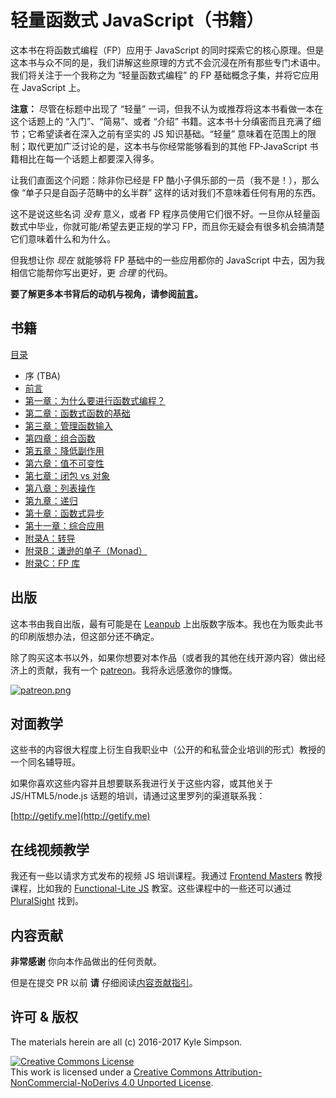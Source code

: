 # 轻量函数式 JavaScript（书籍）

这本书在将函数式编程（FP）应用于 JavaScript 的同时探索它的核心原理。但是这本书与众不同的是，我们讲解这些原理的方式不会沉浸在所有那些专门术语中。我们将关注于一个我称之为 “轻量函数式编程” 的 FP 基础概念子集，并将它应用在 JavaScript 上。

**注意：** 尽管在标题中出现了 “轻量” 一词，但我不认为或推荐将这本书看做一本在这个话题上的 “入门”、“简易”、或者 “介绍” 书籍。这本书十分缜密而且充满了细节；它希望读者在深入之前有坚实的 JS 知识基础。“轻量” 意味着在范围上的限制；取代更加广泛讨论的是，这本书与你经常能够看到的其他 FP-JavaScript 书籍相比在每一个话题上都要深入得多。

让我们直面这个问题：除非你已经是 FP 酷小子俱乐部的一员（我不是！），那么像 “单子只是自函子范畴中的幺半群” 这样的话对我们不意味着任何有用的东西。

这不是说这些名词 *没有* 意义，或者 FP 程序员使用它们很不好。一旦你从轻量函数式中毕业，你就可能/希望去更正规的学习 FP，而且你无疑会有很多机会搞清楚它们意味着什么和为什么。

但我想让你 *现在* 就能够将 FP 基础中的一些应用都你的 JavaScript 中去，因为我相信它能帮你写出更好，更 *合理* 的代码。

**要了解更多本书背后的动机与视角，请参阅[前言](preface.md)。**

## 书籍

[目录](toc.md)

* 序 (TBA)
* [前言](preface.md)
* [第一章：为什么要进行函数式编程？](ch1.md)
* [第二章：函数式函数的基础](ch2.md)
* [第三章：管理函数输入](ch3.md)
* [第四章：组合函数](ch4.md)
* [第五章：降低副作用](ch5.md)
* [第六章：值不可变性](ch6.md)
* [第七章：闭包 vs 对象](ch7.md)
* [第八章：列表操作](ch8.md)
* [第九章：递归](ch9.md)
* [第十章：函数式异步](ch10.md)
* [第十一章：综合应用](ch11.md)
* [附录A：转导](apA.md)
* [附录B：谦逊的单子（Monad）](apB.md)
* [附录C：FP 库](apC.md)

## 出版

这本书由我自出版，最有可能是在 [Leanpub](https://leanpub.com/fljs/) 上出版数字版本。我也在为贩卖此书的印刷版想办法，但这部分还不确定。

除了购买这本书以外，如果你想要对本作品（或者我的其他在线开源内容）做出经济上的贡献，我有一个 [patreon](https://www.patreon.com/getify)。我将永远感激你的慷慨。

<a href="https://www.patreon.com/getify">[![patreon.png](https://s11.postimg.org/axpzguh77/patreon.png)](https://www.patreon.com/getify)</a>

## 对面教学

这些书的内容很大程度上衍生自我职业中（公开的和私营企业培训的形式）教授的一个同名辅导班。

如果你喜欢这些内容并且想要联系我进行关于这些内容，或其他关于 JS/HTML5/node.js 话题的培训，请通过这里罗列的渠道联系我：

[http://getify.me](http://getify.me)

## 在线视频教学

我还有一些以请求方式发布的视频 JS 培训课程。我通过 [Frontend Masters](https://FrontendMasters.com) 教授课程，比如我的 [Functional-Lite JS](https://frontendmasters.com/courses/functional-js-lite/) 教室。这些课程中的一些还可以通过 [PluralSight](https://www.pluralsight.com/search?q=kyle%20simpson&categories=all) 找到。

## 内容贡献

**非常感谢** 你向本作品做出的任何贡献。

但是在提交 PR 以前 **请** 仔细阅读[内容贡献指引](CONTRIBUTING.md)。

## 许可 & 版权

The materials herein are all (c) 2016-2017 Kyle Simpson.

<a rel="license" href="http://creativecommons.org/licenses/by-nc-nd/4.0/"><img alt="Creative Commons License" style="border-width:0" src="https://i.creativecommons.org/l/by-nc-nd/4.0/88x31.png" /></a><br />This work is licensed under a <a rel="license" href="http://creativecommons.org/licenses/by-nc-nd/4.0/">Creative Commons Attribution-NonCommercial-NoDerivs 4.0 Unported License</a>.
